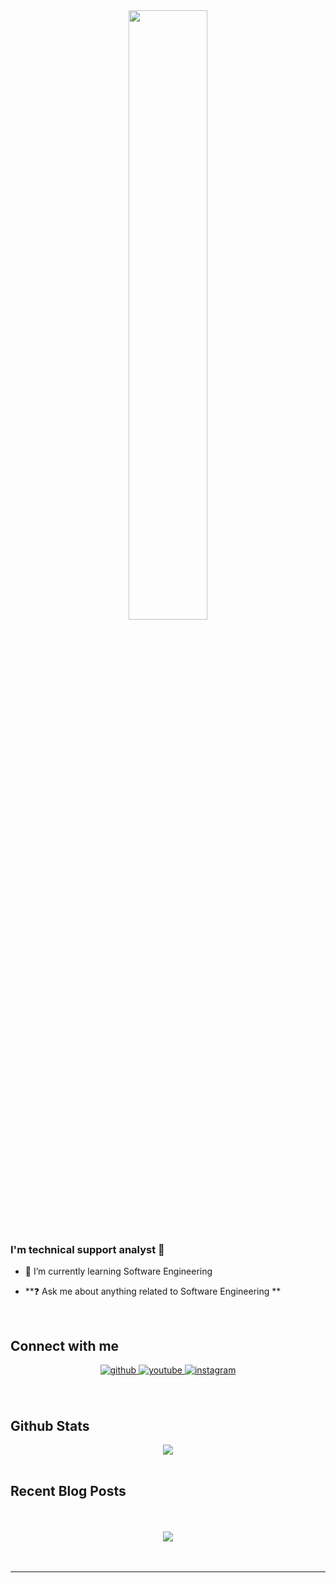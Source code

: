 


<div align="center">
<img src="https://rishavanand.github.io/static/images/greetings.gif" align="center" style="width: 50%" />
</div>  
  

### I'm  technical support analyst 🚀  
  

- 🌱 I’m currently learning Software Engineering    
  

- **❓ Ask me about anything related to Software Engineering **  
  

<br/>  


## Connect with me  
<div align="center">

<a href="https://github.com/bdftyousra" target="_blank">
<img src=https://img.shields.io/badge/github-%2324292e.svg?&style=for-the-badge&logo=github&logoColor=white alt=github style="margin-bottom: 5px;" />
</a>

<a href="https://www.youtube.com/@5.hackathon/videos" target="_blank">
<img src=https://img.shields.io/badge/youtube-%23EE4831.svg?&style=for-the-badge&logo=youtube&logoColor=white alt=youtube style="margin-bottom: 5px;" />
</a>

<a href="https://www.instagram.com/y_o_u_s_r_a.2/" target="_blank">
<img src=https://img.shields.io/badge/instagram-%23000000.svg?&style=for-the-badge&logo=instagram&logoColor=white alt=instagram style="margin-bottom: 5px;" />
</a>  
</div>  
  

<br/>  



<br/> 

## Github Stats  

<div align="center"><img src="https://github-readme-stats.vercel.app/api?username=bdftyousra&show_icons=true&count_private=true&hide_border=true" align="center" /></div>  

<br/>  


## Recent Blog Posts  
  

<br/>  

  

<br/>  

<div align="center">
<img src="https://komarev.com/ghpvc/?username=bdftyousra&&style=flat-square" align="center" />
</div>  
  

<br/>  


<br />

----
